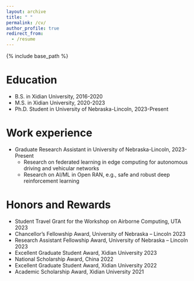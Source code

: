 ```yaml
---
layout: archive
title: " "
permalink: /cv/
author_profile: true
redirect_from:
  - /resume
---
```


{% include base_path %}

Education
==========
* B.S. in Xidian University, 2016-2020
* M.S. in Xidian University, 2020-2023
* Ph.D. Student in University of Nebraska-Lincoln, 2023-Present

Work experience
==========
* Graduate Research Assistant in University of Nebraska-Lincoln, 2023-Present
  * Research on federated learning in edge computing for autonomous driving and vehicular networks
  * Research on AI/ML in Open RAN, e.g., safe and robust deep reinforcement learning

Honors and Rewards
==========
* Student Travel Grant for the Workshop on Airborne Computing, UTA 2023
* Chancellor’s Fellowship Award, University of Nebraska – Lincoln  2023
* Research Assistant Fellowship Award, University of Nebraska – Lincoln   2023
* Excellent Graduate Student Award, Xidian University   2023
* National Scholarship Award, China  2022
* Excellent Graduate Student Award, Xidian University   2022
* Academic Scholarship Award, Xidian University   2021
